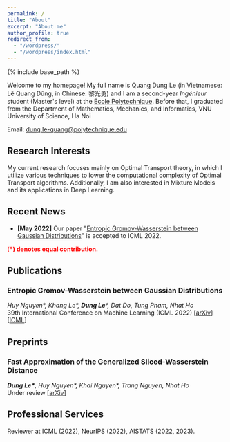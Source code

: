 ```yaml
---
permalink: /
title: "About"
excerpt: "About me"
author_profile: true
redirect_from: 
  - "/wordpress/"
  - "/wordpress/index.html"
---
```


{% include base_path %}

   
Welcome to my homepage! My full name is Quang Dung Le (in Vietnamese: Lê Quang Dũng, in Chinese: 黎光勇) and I am a second-year *Ingénieur* student (Master's level) at the [École Polytechnique](https://www.polytechnique.edu). Before that, I graduated from the Department of Mathematics, Mechanics, and Informatics, VNU University of Science, Ha Noi

Email: dung.le-quang@polytechnique.edu
## Research Interests 
My current research focuses mainly on Optimal Transport theory, in which I utilize various techniques to lower the computational complexity of Optimal Transport algorithms. Additionally, I am also interested in Mixture Models and its applications in Deep Learning.
## Recent News
- **[May 2022]** Our paper "[Entropic Gromov-Wasserstein between Gaussian Distributions](https://proceedings.mlr.press/v162/le22a.html)" is accepted to ICML 2022.

<span style="color:red"> (**\*) denotes equal contribution.** </span> <br/>
## Publications
### Entropic Gromov-Wasserstein between Gaussian Distributions
*Huy Nguyen\*, Khang Le\*, __Dung Le__\*, Dat Do, Tung Pham, Nhat Ho*<br/>
39th International Conference on Machine Learning (ICML 2022)  [[arXiv](https://arxiv.org/abs/2108.10961)] [[ICML](https://proceedings.mlr.press/v162/le22a.html)]


## Preprints
### Fast Approximation of the Generalized Sliced-Wasserstein Distance
*__Dung Le\*__, Huy Nguyen\*, Khai Nguyen\*, Trang Nguyen, Nhat Ho*<br/>
Under review [[arXiv](https://arxiv.org/abs/2210.10268)]


## Professional Services
Reviewer at ICML (2022), NeurIPS (2022), AISTATS (2022, 2023).

